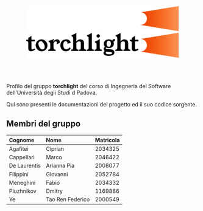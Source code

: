 <p align="center">
  <img width="400" src="torchlight_dark.png#gh-dark-mode-only">
  <img width="400" src="torchlight_light.png#gh-light-mode-only">
</p>

</br>
</br>

Profilo del gruppo **torchlight** del corso di Ingegneria del Software dell'Università degli Studi d Padova.

Qui sono presenti le documentazioni del progetto ed il suo codice sorgente.

## Membri del gruppo

| Cognome      | Nome             | Matricola |
| :----------- | :--------------  | :-------- |
| Agafitei     | Ciprian          | 2034325   |
| Cappellari   | Marco            | 2046422   |
| De Laurentis | Arianna Pia      | 2008077   |
| Filippini    | Giovanni         | 2052784   |
| Meneghini    | Fabio            | 2034332   |
| Pluzhnikov   | Dmitry           | 1169886   |
| Ye           | Tao Ren Federico | 2000549   |